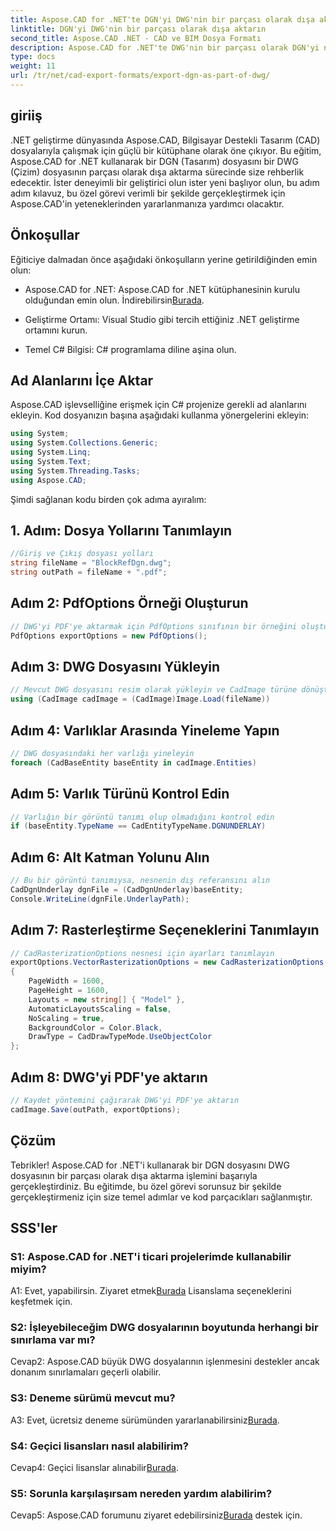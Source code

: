```yaml
---
title: Aspose.CAD for .NET'te DGN'yi DWG'nin bir parçası olarak dışa aktarın
linktitle: DGN'yi DWG'nin bir parçası olarak dışa aktarın
second_title: Aspose.CAD .NET - CAD ve BIM Dosya Formatı
description: Aspose.CAD for .NET'te DWG'nin bir parçası olarak DGN'yi nasıl dışa aktaracağınızı öğrenin. Sorunsuz entegrasyon için adım adım kılavuzumuzu izleyin.
type: docs
weight: 11
url: /tr/net/cad-export-formats/export-dgn-as-part-of-dwg/
---
```

## giriiş

.NET geliştirme dünyasında Aspose.CAD, Bilgisayar Destekli Tasarım (CAD) dosyalarıyla çalışmak için güçlü bir kütüphane olarak öne çıkıyor. Bu eğitim, Aspose.CAD for .NET kullanarak bir DGN (Tasarım) dosyasını bir DWG (Çizim) dosyasının parçası olarak dışa aktarma sürecinde size rehberlik edecektir. İster deneyimli bir geliştirici olun ister yeni başlıyor olun, bu adım adım kılavuz, bu özel görevi verimli bir şekilde gerçekleştirmek için Aspose.CAD'in yeteneklerinden yararlanmanıza yardımcı olacaktır.

## Önkoşullar

Eğiticiye dalmadan önce aşağıdaki önkoşulların yerine getirildiğinden emin olun:

-  Aspose.CAD for .NET: Aspose.CAD for .NET kütüphanesinin kurulu olduğundan emin olun. İndirebilirsin[Burada](https://releases.aspose.com/cad/net/).

- Geliştirme Ortamı: Visual Studio gibi tercih ettiğiniz .NET geliştirme ortamını kurun.

- Temel C# Bilgisi: C# programlama diline aşina olun.

## Ad Alanlarını İçe Aktar

Aspose.CAD işlevselliğine erişmek için C# projenize gerekli ad alanlarını ekleyin. Kod dosyanızın başına aşağıdaki kullanma yönergelerini ekleyin:

```csharp
using System;
using System.Collections.Generic;
using System.Linq;
using System.Text;
using System.Threading.Tasks;
using Aspose.CAD;
```

Şimdi sağlanan kodu birden çok adıma ayıralım:

## 1. Adım: Dosya Yollarını Tanımlayın

```csharp
//Giriş ve Çıkış dosyası yolları
string fileName = "BlockRefDgn.dwg";
string outPath = fileName + ".pdf";
```

## Adım 2: PdfOptions Örneği Oluşturun

```csharp
// DWG'yi PDF'ye aktarmak için PdfOptions sınıfının bir örneğini oluşturun
PdfOptions exportOptions = new PdfOptions();
```

## Adım 3: DWG Dosyasını Yükleyin

```csharp
// Mevcut DWG dosyasını resim olarak yükleyin ve CadImage türüne dönüştürün
using (CadImage cadImage = (CadImage)Image.Load(fileName))
```

## Adım 4: Varlıklar Arasında Yineleme Yapın

```csharp
// DWG dosyasındaki her varlığı yineleyin
foreach (CadBaseEntity baseEntity in cadImage.Entities)
```

## Adım 5: Varlık Türünü Kontrol Edin

```csharp
// Varlığın bir görüntü tanımı olup olmadığını kontrol edin
if (baseEntity.TypeName == CadEntityTypeName.DGNUNDERLAY)
```

## Adım 6: Alt Katman Yolunu Alın

```csharp
// Bu bir görüntü tanımıysa, nesnenin dış referansını alın
CadDgnUnderlay dgnFile = (CadDgnUnderlay)baseEntity;
Console.WriteLine(dgnFile.UnderlayPath);
```

## Adım 7: Rasterleştirme Seçeneklerini Tanımlayın

```csharp
// CadRasterizationOptions nesnesi için ayarları tanımlayın
exportOptions.VectorRasterizationOptions = new CadRasterizationOptions()
{
    PageWidth = 1600,
    PageHeight = 1600,
    Layouts = new string[] { "Model" },
    AutomaticLayoutsScaling = false,
    NoScaling = true,
    BackgroundColor = Color.Black,
    DrawType = CadDrawTypeMode.UseObjectColor
};
```

## Adım 8: DWG'yi PDF'ye aktarın

```csharp
// Kaydet yöntemini çağırarak DWG'yi PDF'ye aktarın
cadImage.Save(outPath, exportOptions);
```

## Çözüm

Tebrikler! Aspose.CAD for .NET'i kullanarak bir DGN dosyasını DWG dosyasının bir parçası olarak dışa aktarma işlemini başarıyla gerçekleştirdiniz. Bu eğitimde, bu özel görevi sorunsuz bir şekilde gerçekleştirmeniz için size temel adımlar ve kod parçacıkları sağlanmıştır.

## SSS'ler

### S1: Aspose.CAD for .NET'i ticari projelerimde kullanabilir miyim?
 A1: Evet, yapabilirsin. Ziyaret etmek[Burada](https://purchase.aspose.com/buy) Lisanslama seçeneklerini keşfetmek için.

### S2: İşleyebileceğim DWG dosyalarının boyutunda herhangi bir sınırlama var mı?
Cevap2: Aspose.CAD büyük DWG dosyalarının işlenmesini destekler ancak donanım sınırlamaları geçerli olabilir.

### S3: Deneme sürümü mevcut mu?
 A3: Evet, ücretsiz deneme sürümünden yararlanabilirsiniz[Burada](https://releases.aspose.com/).

### S4: Geçici lisansları nasıl alabilirim?
 Cevap4: Geçici lisanslar alınabilir[Burada](https://purchase.aspose.com/temporary-license/).

### S5: Sorunla karşılaşırsam nereden yardım alabilirim?
 Cevap5: Aspose.CAD forumunu ziyaret edebilirsiniz[Burada](https://forum.aspose.com/c/cad/19) destek için.